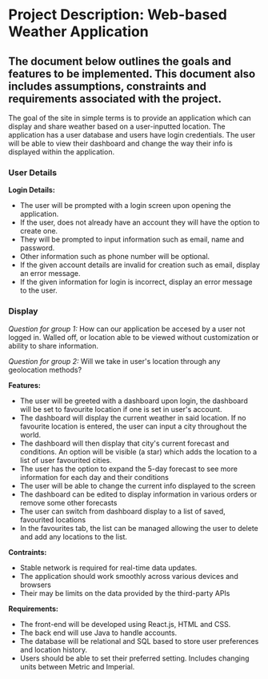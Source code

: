 # Project Description: Web-based Weather Application
## The document below outlines the goals and features to be implemented. This document also includes assumptions, constraints and requirements associated with the project.  

The goal of the site in simple terms is to provide an application which can display and share weather based on a user-inputted location. 
The application has a user database and users have login credentials. 
The user will be able to view their dashboard and change the way their info is displayed within the application.

### User Details

**Login Details:**
- The user will be prompted with a login screen upon opening the application.
- If the user, does not already have an account they will have the option to create one.
- They will be prompted to input information such as email, name and password.
- Other information such as phone number will be optional.
- If the given account details are invalid for creation such as email, display an error message.
- If the given information for login is incorrect, display an error message to the user.
  

### Display

*Question for group 1:* How can our application be accesed by a user not logged in. Walled off, or location able to be viewed without customization or ability to share information.

*Question for group 2:* Will we take in user's location through any geolocation methods?

**Features:**

- The user will be greeted with a dashboard upon login, the dashboard will be set to favourite location if one is set in user's account. 
- The dashboard will display the current weather in said location. If no favourite location is entered, the user can input a city throughout the world. 
- The dashboard will then display that city's current forecast and conditions. An option will be visible (a star) which adds the location to a list of user favourited cities.
- The user has the option to expand the 5-day forecast to see more information for each day and their conditions
- The user will be able to change the current info displayed to the screen
- The dashboard can be edited to display information in various orders or remove some other forecasts 
- The user can switch from dashboard display to a list of saved, favourited locations
- In the favourites tab, the list can be managed allowing the user to delete and add any locations to the list.
  

**Contraints:**
- Stable network is required for real-time data updates.
- The application should work smoothly across various devices and browsers
- Their may be limits on the data provided by the third-party APIs

**Requirements:**
- The front-end will be developed using React.js, HTML and CSS.
- The back end will use Java to handle accounts.
- The database will be relational and SQL based to store user preferences and location history.
- Users should be able to set their preferred setting. Includes changing units between Metric and Imperial.
